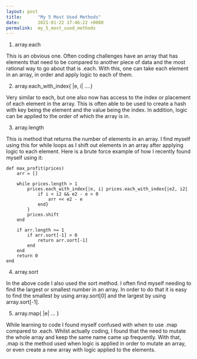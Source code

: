 ```yaml
---
layout: post
title:      "My 5 Most Used Methods"
date:       2021-01-22 17:46:22 +0000
permalink:  my_5_most_used_methods
---
```



1. array.each

This is an obvious one. Often coding challenges have an array that has elements that need to be compared to another piece of data and the most rational way to go about that is .each. With this, one can take each element in an array, in order and apply logic to each of them. 

2. array.each_with_index{ |e, i| ....}

Very similar to each, but one also now has access to the index or placement of each element in the array. This is often able to be used to create a hash with key being the element and the value being the index. In addition, logic can be applied to the order of which the array is in.

3. array.length

This is method that returns the number of elements in an array. I find myself using this for while loops as I shift out elements in an array after applying logic to each element. Here is a brute force example of how I recently found myself using it:

```
def max_profit(prices)
    arr = []
    
    while prices.length > 1
        prices.each_with_index{|e, i| prices.each_with_index{|e2, i2| 
            if i < i2 && e2 - e > 0
                arr << e2 - e
            end}
        }
        prices.shift
    end
    
    if arr.length >= 1
        if arr.sort[-1] > 0
            return arr.sort[-1]
        end
    end
    return 0
end

```

4. array.sort

In the above code I also used the sort method. I often find myself needing to find the largest or smallest number in an array. In order to do that it is easy to find the smallest by using array.sort[0] and the largest by using array.sort[-1].

5. array.map{ |e| ... }

While learning to code I found myself confused with when to use .map compared to .each. Whilst actually coding, I found that the need to mutate the whole array and keep the same name came up frequently. With that, .map is the method used when logic is applied in order to mutate an array, or even create a new array with logic applied to the elements.
